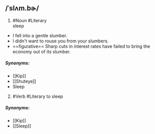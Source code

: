 ## /ˈslʌm.bɚ/  
1. #Noun #Literary  
sleep

- I fell into a gentle slumber.
- I didn't want to rouse you from your slumbers.
- ==figurative== 
Sharp cuts in interest rates have failed to bring the economy out of its slumber.

##### Synonyms:
- [[Kip]]
- [[Shuteye]]
- Sleep

2. #Verb  #Literary 
to sleep

##### Synonyms:
- [[Kip]]
- [[Sleep]]